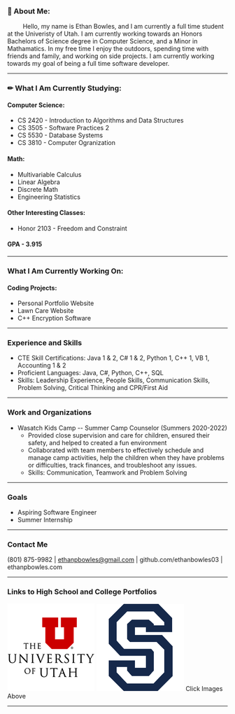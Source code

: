 ### 🤔 About Me:
&nbsp;&nbsp;&nbsp;&nbsp;&nbsp;&nbsp;&nbsp;&nbsp; Hello, my name is Ethan Bowles, and I am currently a full time student at the Univeristy of Utah. I am currently working towards   an Honors Bachelors of Science degree in Computer Science, and a Minor in Mathamatics. In my free time I enjoy the outdoors, spending time with friends and family, and working on side projects. I am currently working towards my goal of being a full time software developer. 

____

### ✏ What I Am Currently Studying:
#### Computer Science:
  * CS 2420 - Introduction to Algorithms and Data Structures
  * CS 3505 - Software Practices 2
  * CS 5530 - Database Systems
  * CS 3810 - Computer Ogranization
    
#### Math:
  * Multivariable Calculus
  * Linear Algebra
  * Discrete Math
  * Engineering Statistics
    
#### Other Interesting Classes: 
  * Honor 2103 - Freedom and Constraint

#### GPA - 3.915

____

### What I Am Currently Working On:
#### Coding Projects:
* Personal Portfolio Website
* Lawn Care Website
* C++ Encryption Software
____

### Experience and Skills 
* CTE Skill Certifications: Java 1 & 2, C# 1 & 2, Python 1, C++ 1, VB 1, Accounting 1 & 2 
* Proficient Languages: Java, C#, Python, C++, SQL 
* Skills: Leadership Experience, People Skills, Communication Skills, Problem Solving, Critical Thinking and CPR/First Aid
____

### Work and Organizations
* Wasatch Kids Camp -- Summer Camp Counselor (Summers 2020-2022)
  * Provided close supervision and care for children, ensured their safety, and helped to created a fun environment 
  * Collaborated with team members to effectively schedule and manage camp activities, help the children when they have problems or difficulties, track finances, and troubleshoot any issues. 
  * Skills: Communication, Teamwork and Problem Solving
____

### Goals
* Aspiring Software Engineer
* Summer Internship
____

### Contact Me
 (801) 875-9982 | ethanpbowles@gmail.com | github.com/ethanbowles03 | ethanpbowles.com

____

### Links to High School and College Portfolios

[![](https://github.com/ethanbowles03/ethanbowles03/blob/main/resources/UofU200.png)](https://github.com/ethanbowles03/CollegeProgrammingPortfolio/tree/main)
[![](https://github.com/ethanbowles03/ethanbowles03/blob/main/resources/Skyline200.png)](https://github.com/ethanbowles03/HighSchoolProgrammingPortfolio)
Click Images Above

____

